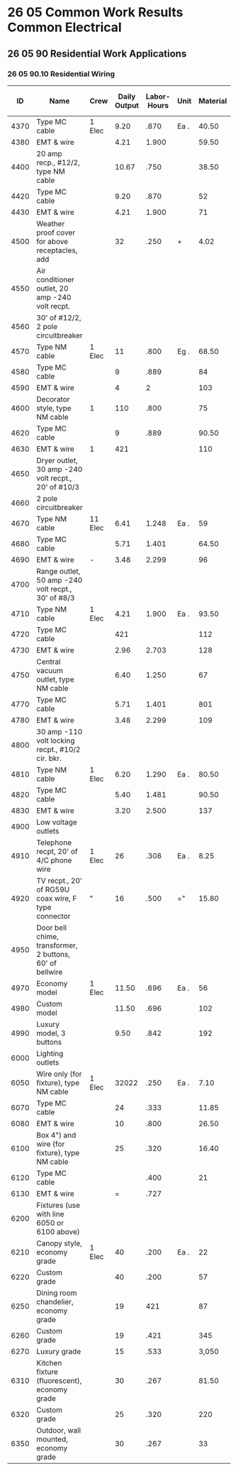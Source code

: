 # 26 05 Common Work Results Common Electrical

## 26 05 90 Residential Work Applications

### 26 05 90.10 Residential Wiring

| ID    | Name                                                                 | Crew    | Daily Output | Labor-Hours | Unit | Material | Labor   | Equipment | Total    | Total Incl O&P |
|-------|----------------------------------------------------------------------|---------|--------------|-------------|------|----------|---------|-----------|----------|----------------|
| 4370  | Type MC cable                                                        | 1 Elec  | 9.20         | .870        | Ea . | 40.50    | 57.50   |           | 98       | 130            |
| 4380  | EMT & wire                                                           |         | 4.21         | 1.900       |      | 59.50    | 126     |           | 185.50   | 253            |
| 4400  | 20 amp recp., #12/2, type NM cable                                   |         | 10.67        | .750        |      | 38.50    | 49.50   |           | 88       | 116            |
| 4420  | Type MC cable                                                        |         | 9.20         | .870        |      | 52       | 57.50   |           | 109.50   | 143            |
| 4430  | EMT & wire                                                           |         | 4.21         | 1.900       |      | 71       | 126     |           | 197      | 265            |
| 4500  | Weather proof cover for above receptacles, add                        |         | 32           | .250        |  +   | 4.02     | 16.55   |           | 20.57    | 29             |
| 4550  | Air conditioner outlet, 20 amp -240 volt recpt.                      |         |              |             |      |          |         |           |          |                |
| 4560  | 30' of #12/2, 2 pole circuitbreaker                                  |         |              |             |      |          |         |           |          |                |
| 4570  | Type NM cable                                                        | 1 Elec  | 11           | .800        | Eg . | 68.50    | 53      |           | 121.50   | 154            |
| 4580  | Type MC cable                                                        |         | 9            | .889        |      | 84       | 59      |           | 143      | 180            |
| 4590  | EMT & wire                                                           |         | 4            | 2           |      | 103      | 132     |           | 235      | 310            |
| 4600  | Decorator style, type NM cable                                       | 1       | 110          | .800        |      | 75       | 53      |           | 128      | 161            |
| 4620  | Type MC cable                                                        |         | 9            | .889        |      | 90.50    | 59      |           | 149.50   | 187            |
| 4630  | EMT & wire                                                           | 1       | 421          |             |      | 110      | 132     |           | 242      | 320            |
| 4650  | Dryer outlet, 30 amp -240 volt recpt., 20' of #10/3                  |         |              |             |      |          |         |           |          |                |
| 4660  | 2 pole circuitbreaker                                                |         |              |             |      |          |         |           |          |                |
| 4670  | Type NM cable                                                        | 11 Elec | 6.41         | 1.248       | Ea . | 59       | 82.50   |           | 141.50   | 188            |
| 4680  | Type MC cable                                                        |         | 5.71         | 1.401       |      | 64.50    | 93      |           | 157.50   | 209            |
| 4690  | EMT & wire                                                           | -       | 3.48         | 2.299       |      | 96       | 152     |           | 248      | 330            |
| 4700  | Range outlet, 50 amp -240 volt recpt., 30' of #8/3                   |         |              |             |      |          |         |           |          |                |
| 4710  | Type NM cable                                                        | 1 Elec  | 4.21         | 1.900       | Ea . | 93.50    | 126     |           | 219.50   | 290            |
| 4720  | Type MC cable                                                        |         | 421          |             |      | 112      | 132     |           | 244      | 320            |
| 4730  | EMT & wire                                                           |         | 2.96         | 2.703       |      | 128      | 179     |           | 307      | 405            |
| 4750  | Central vacuum outlet, type NM cable                                 |         | 6.40         | 1.250       |      | 67       | 83      |           | 150      | 197            |
| 4770  | Type MC cable                                                        |         | 5.71         | 1.401       |      | 801      | 93      |           | 173      | 226            |
| 4780  | EMT & wire                                                           |         | 3.48         | 2.299       |      | 109      | 152     |           | 261      | 345            |
| 4800  | 30 amp -110 volt locking recpt., #10/2 cir. bkr.                     |         |              |             |      |          |         |           |          |                |
| 4810  | Type NM cable                                                        | 1 Elec  | 6.20         | 1.290       | Ea . | 80.50    | 85.50   |           | 166      | 216            |
| 4820  | Type MC cable                                                        |         | 5.40         | 1.481       |      | 90.50    | 98      |           | 188.50   | 246            |
| 4830  | EMT & wire                                                           |         | 3.20         | 2.500       |      | 137      | 166     |           | 303      | 395            |
| 4900  | Low voltage outlets                                                  |         |              |             |      |          |         |           |          |                |
| 4910  | Telephone recpt, 20' of 4/C phone wire                               | 1 Elec  | 26           | .308        | Ea . | 8.25     | 20.50   |           | 28.75    | 39.50           |
| 4920  | TV recpt., 20' of RG59U coax wire, F type connector                  | "       | 16           | .500        | ="   | 15.80    | 33      |           | 48.80    | 66.50           |
| 4950  | Door bell chime, transformer, 2 buttons, 60' of bellwire             |         |              |             |      |          |         |           |          |                |
| 4970  | Economy model                                                        | 1 Elec  | 11.50        | .696        | Ea . | 56       | 46      |           | 102      | 130            |
| 4980  | Custom model                                                         |         | 11.50        | .696        |      | 102      | 46      |           | 148      | 181            |
| 4990  | Luxury model, 3 buttons                                              |         | 9.50         | .842        |      | 192      | 56      |           | 248      | 295            |
| 6000  | Lighting outlets                                                     |         |              |             |      |          |         |           |          |                |
| 6050  | Wire only (for fixture), type NM cable                               | 1 Elec  | 32022        | .250        | Ea . | 7.10     | 16.55   |           | 23.65    | 32.50           |
| 6070  | Type MC cable                                                        |         | 24           | .333        |      | 11.85    | 252245  |           | 33.85    | 46              |
| 6080  | EMT & wire                                                           |         | 10           | .800        |      | 26.50    | 53      |           | 79.50    | 108            |
| 6100  | Box 4") and wire (for fixture), type NM cable                        |         | 25           | .320        |      | 16.40    | 21      |           | 37.40    | 49.50           |
| 6120  | Type MC cable                                                        |         |              | .400        |      | 21       | 26.50   |           | 47.50    | %63             |
| 6130  | EMT & wire                                                           |         | =            | .727        |      |          | 48      |           | 84       | 111            |
| 6200  | Fixtures (use with line 6050 or 6100 above)                          |         |              |             |      |          |         |           |          |                |
| 6210  | Canopy style, economy grade                                          | 1 Elec  | 40           | .200        | Ea . | 22       | 13.25   |           | 35.25    | 44              |
| 6220  | Custom grade                                                         |         | 40           | .200        |      | 57       | 13.25   |           | 70.25    | 82              |
| 6250  | Dining room chandelier, economy grade                                |         | 19           | 421         |      | 87       | 28      |           | 115      | 137            |
| 6260  | Custom grade                                                         |         | 19           | .421        |      | 345      | 28      |           | 373      | 420            |
| 6270  | Luxury grade                                                         |         | 15           | .533        |      | 3,050    | 35.50   |           | 3,085.50 | 3,400           |
| 6310  | Kitchen fixture (fluorescent), economy grade                         |         | 30           | .267        |      | 81.50    | 17.65   |           | 99.15    | 116            |
| 6320  | Custom grade                                                         |         | 25           | .320        |      | 220      | 21      |           | 241      | 274            |
| 6350  | Outdoor, wall mounted, economy grade                                 |         | 30           | .267        |      | 33       | 17.65   |           | 50.65    | 62.50           |
